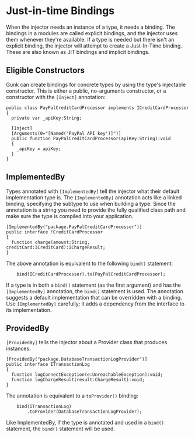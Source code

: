 # Just-in-time Bindings #

When the injector needs an instance of a type, it needs a binding. The bindings in a modules are called explicit bindings, and the injector uses them whenever they're available. If a type is needed but there isn't an explicit binding, the injector will attempt to create a Just-In-Time binding. These are also known as JIT bindings and implicit bindings.

## Eligible Constructors ##

Gunk can create bindings for concrete types by using the type's injectable constructor. This is either a public, no-arguments constructor, or a constructor with the `[Inject]` annotation:

```
public class PayPalCreditCardProcessor implements ICreditCardProcessor 
{
  private var _apiKey:String;

  [Inject]
  [Arguments(0="[Named('PayPal API key')]")]
  public function PayPalCreditCardProcessor(apiKey:String):void 
  {
    _apiKey = apiKey;
  }
}
```

## ImplementedBy ##

Types annotated with `[ImplementedBy]` tell the injector what their default implementation type is. The `[ImplementedBy]` annotation acts like a linked binding, specifying the subtype to use when building a type. Since the annotation is a string you need to provide the fully qualified class path and make sure the type is compiled into your application.

```
[ImplementedBy("package.PayPalCreditCardProcessor")]
public interface !CreditCardProcessor 
{
  function charge(amount:String, creditCard:ICreditCard):IChargeResult;
}
```

The above annotation is equivalent to the following `bind()` statement:

```
    bind(ICreditCardProcessor).to(PayPalCreditCardProcessor);
```

If a type is in both a `bind()` statement (as the first argument) and has the `[ImplementedBy]` annotation, the `bind()` statement is used. The annotation suggests a default implementation that can be overridden with a binding. Use `[ImplementedBy]` carefully; it adds a dependency from the interface to its implementation.

## ProvidedBy ##

`[ProvidedBy]` tells the injector about a Provider class that produces instances:

```
[ProvidedBy("package.DatabaseTransactionLogProvider")]
public interface ITransactionLog 
{
  function logConnectException(e:UnreachableException):void;
  function logChargeResult(result:ChargeResult):void;
}
```

The annotation is equivalent to a `toProvider()` binding:

```
    bind(ITransactionLog)
        .toProvider(DatabaseTransactionLogProvider);
```

Like ImplementedBy, if the type is annotated and used in a `bind()` statement, the `bind()` statement will be used.